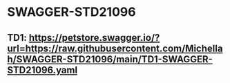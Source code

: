 # SWAGGER-STD21096
## TD1: https://petstore.swagger.io/?url=https://raw.githubusercontent.com/Michellah/SWAGGER-STD21096/main/TD1-SWAGGER-STD21096.yaml
